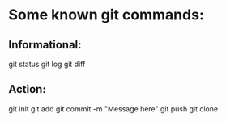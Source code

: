 # Some known git commands:
## Informational:
git status
git log
git diff

## Action:
git init
git add <filename>
git commit -m "Message here"
git push
git clone <SSH link here> 